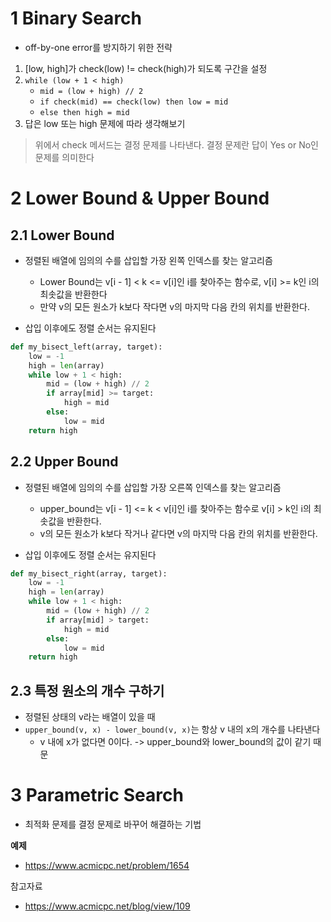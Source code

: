 # 1 Binary Search

* off-by-one error를 방지하기 위한 전략

1. [low, high]가 check(low) != check(high)가 되도록 구간을 설정
2. `while (low + 1 < high)`
   * `mid = (low + high) // 2`
   * `if check(mid) == check(low) then low = mid`
   * `else then high = mid`
3. 답은 low 또는 high 문제에 따라 생각해보기

> 위에서 check 메서드는 결정 문제를 나타낸다. 결정 문제란 답이 Yes or No인 문제를 의미한다



# 2 Lower Bound & Upper Bound



## 2.1 Lower Bound

* 정렬된 배열에 임의의 수를 삽입할 가장 왼쪽 인덱스를 찾는 알고리즘
  * Lower Bound는 v[i - 1] < k <= v[i]인 i를 찾아주는 함수로, v[i] >= k인 i의 최솟값을 반환한다
  * 만약 v의 모든 원소가 k보다 작다면 v의 마지막 다음 칸의 위치를 반환한다.

* 삽입 이후에도 정렬 순서는 유지된다

```python
def my_bisect_left(array, target):
    low = -1
    high = len(array)
    while low + 1 < high:
        mid = (low + high) // 2
        if array[mid] >= target:
            high = mid
        else:
            low = mid
    return high
```



## 2.2 Upper Bound

* 정렬된 배열에 임의의 수를 삽입할 가장 오른쪽 인덱스를 찾는 알고리즘
  * upper_bound는 v[i - 1] <= k < v[i]인 i를 찾아주는 함수로 v[i] > k인 i의 최솟값을 반환한다.
  * v의 모든 원소가 k보다 작거나 같다면 v의 마지막 다음 칸의 위치를 반환한다.

* 삽입 이후에도 정렬 순서는 유지된다

```python
def my_bisect_right(array, target):
    low = -1
    high = len(array)
    while low + 1 < high:
        mid = (low + high) // 2
        if array[mid] > target:
            high = mid
        else:
            low = mid
    return high
```



## 2.3 특정 원소의 개수 구하기

- 정렬된 상태의 v라는 배열이 있을 때
- `upper_bound(v, x) - lower_bound(v, x)`는 항상 v 내의 x의 개수를 나타낸다
  - v 내에 x가 없다면 0이다. -> upper_bound와 lower_bound의 값이 같기 때문



# 3 Parametric Search

* 최적화 문제를 결정 문제로 바꾸어 해결하는 기법



**예제**

* https://www.acmicpc.net/problem/1654



참고자료

* https://www.acmicpc.net/blog/view/109